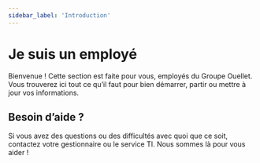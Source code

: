 ```yaml
---
sidebar_label: 'Introduction'
---
```


# Je suis un employé

Bienvenue ! Cette section est faite pour vous, employés du Groupe Ouellet. Vous trouverez ici tout ce qu’il faut pour bien démarrer, partir ou mettre à jour vos informations.

## Besoin d’aide ?

Si vous avez des questions ou des difficultés avec quoi que ce soit, contactez votre gestionnaire ou le service TI. Nous sommes là pour vous aider !
